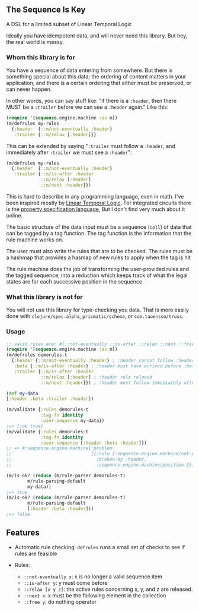 ## The Sequence Is Key

A DSL for a limited subset of Linear Temporal Logic

Ideally you have idempotent data, and will never need this library. But hey, the real world is messy.
### Whom this library is for

You have a sequence of data entering from somewhere. But there is something special about this data; 
the ordering of content matters in your application, and there is a certain ordering that either must be preserved, or can never happen. 

In other words, you can say stuff like: "if there is a `:header`, then there MUST be a `:trailer` before we can see a `:header` again." Like this:
```Clojure
(require '[sequence.engine.machine :as m])
(m/defrules my-rules 
  {:header  {::m/not-eventually :header}
   :trailer {::m/relax [:header]}}
```
This can be extended by saying "`:trailer` must follow a `:header`, and immediately after `:trailer` we must see a `:header`":
```Clojure
(m/defrules my-rules 
  {:header  {::m/not-eventually :header}
   :trailer {::m/is-after :header
             ::m/relax [:header]
             ::m/next :header}})
```

This is hard to describe in any programming language, even in math.  I've been inspired mostly by [Linear Temporal Logic](https://en.wikipedia.org/wiki/Linear_temporal_logic).
For integrated circuits there is the [property specification language](https://en.wikipedia.org/wiki/Property_Specification_Language), But I don't find very much about it online.


The basic structure of the data input must be a sequence (`coll`) of data that can be tagged by a tag function.
The tag function is the information that the rule machine works on.

The user must also write the rules that are to be checked. The rules must be a hashmap that provides a hasmap of new rules to apply when the tag is hit

The rule machine does the job of transforming the user-provided rules and the tagged sequence, into a reduction which keeps track of what the legal states are for each successive position in the sequence.

### What this library is not for

You will not use this library for type-checking you data. That is more easily done with `clojure/spec.alpha`, `prismatic/schema`, or `com.taoensso/truss`.

### Usage

```Clojure
;; valid rules are: #{::not-eventually ::is-after ::relax ::next ::free}
(require '[sequence.engine.machine :as m])
(m/defrules demorules-t
  {:header {::m/not-eventually :header} ; :header cannot follow :header
   :beta {::m/is-after :header} ; :header must have arrived before :beta
   :trailer {::m/is-after :header 
             ::m/relax [:header] ; :header rule relaxed
             ::m/next :header}}) ; :header must follow immediately after :trailer

(def my-data
[:header :beta :trailer :header])

(m/validate {:rules demorules-t
             :tag-fn identity
             :user-sequence my-data})
;=> {:ok true}
(m/validate {:rules demorules-t
             :tag-fn identity
             :user-sequence [:header :beta :header]})
;; => #:sequence.engine.machine{:problem
;;                              [{:rule [:sequence.engine.machine/not-eventually :header],
;;                                :broken-by :header,
;;                                :sequence.engine.machine/position 2}]}

(m/is-ok? (reduce (m/rule-parser demorules-t)
        m/rule-parsing-default
        my-data))
;=> true
(m/is-ok? (reduce (m/rule-parser demorules-t)
        m/rule-parsing-default
        [:header :beta :header]))
;=> false

```

## Features

* Automatic rule checking: `defrules` runs a small set of checks to see if rules are feasible

* Rules:
  * `::not-eventually x`: x is no longer a valid sequence item
  * `::is-after y`: y must come before
  * `::relax [x y z]`: the active rules concerning x, y, and z are released.
  * `::next x`: x must be the following element in the collection
  * `::free y`: do nothing operator